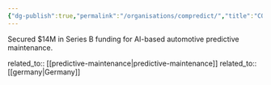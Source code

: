 ```yaml
---
{"dg-publish":true,"permalink":"/organisations/compredict/","title":"COMPREDICT"}
---
```



Secured $14M in Series B funding for AI-based automotive predictive maintenance.

related_to:: [[predictive-maintenance\|predictive-maintenance]]
related_to:: [[germany\|Germany]]
